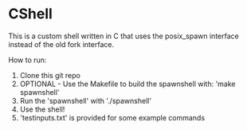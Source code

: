 # CShell
This is a custom shell written in C that uses the posix_spawn interface instead of the old fork interface.

How to run:
1. Clone this git repo
2. OPTIONAL - Use the Makefile to build the spawnshell with: 'make spawnshell'
3. Run the 'spawnshell' with './spawnshell'
4. Use the shell!
5. 'testinputs.txt' is provided for some example commands
